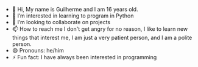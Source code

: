 - 👋 Hi, My name is Guilherme and I am 16 years old.
- 👀 I’m interested in learning to program in Python
- 💞️ I’m looking to collaborate on projects
- 📫 How to reach me I don't get angry for no reason, I like to learn new things that interest me, I am just a very patient person, and I am a polite person.
- 😄 Pronouns: he/him
- ⚡ Fun fact: I have always been interested in programming

<!---
WhiteRed63893/WhiteRed63893 is a ✨ special ✨ repository because its `README.md` (this file) appears on your GitHub profile.
You can click the Preview link to take a look at your changes.
--->
